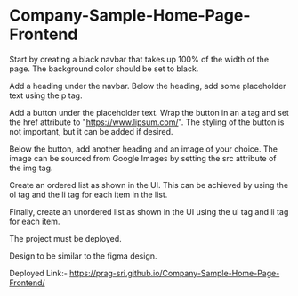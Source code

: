 # Company-Sample-Home-Page-Frontend

Start by creating a black navbar that takes up 100% of the width of the page. The background color should be set to black.

Add a heading under the navbar. Below the heading, add some placeholder text using the p tag.

Add a button under the placeholder text. Wrap the button in an a tag and set the href attribute to "https://www.lipsum.com/". The styling of the button is not important, but it can be added if desired.

Below the button, add another heading and an image of your choice. The image can be sourced from Google Images by setting the src attribute of the img tag.

Create an ordered list as shown in the UI. This can be achieved by using the ol tag and the li tag for each item in the list.

Finally, create an unordered list as shown in the UI using the ul tag and li tag for each item.

The project must be deployed.

Design to be similar to the figma design.

Deployed Link:- https://prag-sri.github.io/Company-Sample-Home-Page-Frontend/
